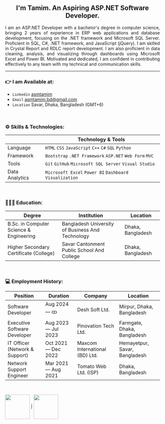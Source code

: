 <h2 align="center">I'm Tamim. An Aspiring ASP.NET Software Developer. </h2>

<p align="justify">
I am an ASP.NET Developer with a bachelor's degree in computer science, bringing 2 years of experience in ERP web applications and database development, focusing on the .NET framework and Microsoft SQL Server. Proficient in SQL, C#, .NET framework, and JavaScript (jQuery). I am skilled in Crystal Report and RDLC report development. I am also proficient in data cleaning, analysis, and visualizing through dashboards using Microsoft Excel and Power BI. Motivated and dedicated, I am confident in contributing effectively to any team with my technical and communication skills.
</p>

<hr>

### 👉 I am Available at:

- `Linkedin` <a href="https://linkedin.com/in/asmtamim">asmtamim</a>
- `Email` <a href="mailto:asmtamim.bd@gmail.com">asmtamim.bd@gmail.com</a>
- `Location` Savar, Dhaka, Bangladesh (GMT+6)

<br>


### ⚙️ Skills & Technologies:

|                 | Technology & Tools                                       |
| --------------- | -------------------------------------------------------- | 
| Language        | `HTML` `CSS` `JavaScript` `C++` `C#` `SQL` `Python`      | 
| Framework       | `Bootstrap` `.NET Framework` `ASP.NET` `Web Form` `MVC`  | 
| Tools           | `Git` `GitHub` `Microsoft SQL Server` `Visual Studio`    | 
| Data Analytics  | `Microsoft Excel` `Power BI` `Dashboard Visualization`   | 

<br>


### 👨🏻‍🎓 Education:

| Degree                                      | Institution                                         | Location             |
| ------------------------------------------- | --------------------------------------------------- | -------------------- |
| B.Sc. in Computer Science & Engineering     | Bangladesh University of Business And Technology    | Dhaka, Bangladesh    |
| Higher Secondary Certificate (College)      | Savar Cantonment Public School And College          | Dhaka, Bangladesh    |

<br>


### 💻 Employment History:

| Position                        | Duration               | Company                          | Location                       |
| ------------------------------- | ---------------------- | -------------------------------- | ------------------------------ |
| Software Developer              | Aug 2024 — ထ          | Desh Soft Ltd.                   | Mirpur, Dhaka, Bangladesh      |
| Executive Software Developer    | Aug 2023 — Jul 2023    | Pinovation Tech Ltd.             | Farmgate, Dhaka, Bangladesh    |
| IT Officer (Network & Support)  | Oct 2021 — Dec 2022    | Maxcom International (BD) Ltd.   | Hemayetpur, Savar, Bangladesh  |
| Network Support Engineer        | Mar 2021 — Aug 2021    | Tomato Web Ltd. (ISP)            | Dhaka, Bangladesh              |

<br>


<a href="https://www.codechef.com/users/asmtamim" target="_blank"><img align="center" src="https://cdn.codechef.com/images/cc-logo.svg" height="80" /></a> | 
<a href="https://leetcode.com/asmtamim" target="_blank"><img align="center" src="https://assets.leetcode.com/static_assets/public/images/LeetCode_Sharing.png" height="80" /></a> 
